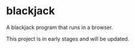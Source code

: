 # blackjack
A blackjack program that runs in a browser. 

This project is in early stages and will be updated. 